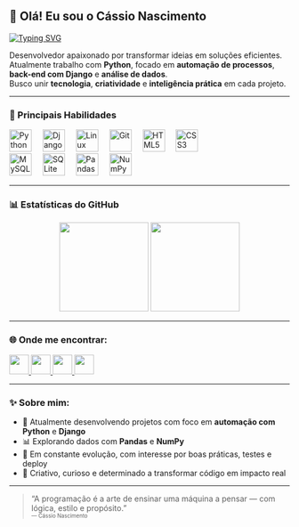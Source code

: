 ## 👋 Olá! Eu sou o Cássio Nascimento

[![Typing SVG](https://readme-typing-svg.herokuapp.com?font=Fira+Code&pause=800&color=F7A637&center=true&vCenter=true&width=435&lines=Desenvolvedor+Python;Automação%2C+Django%2C+e+An%C3%A1lise+de+Dados)](https://git.io/typing-svg)


Desenvolvedor apaixonado por transformar ideias em soluções eficientes.  
Atualmente trabalho com **Python**, focado em **automação de processos**, **back-end com Django** e **análise de dados**.  
Busco unir **tecnologia**, **criatividade** e **inteligência prática** em cada projeto.

---

### 🧠 Principais Habilidades

<div align="left">
  <img src="https://cdn.jsdelivr.net/gh/devicons/devicon/icons/python/python-original.svg" height="40" alt="Python" title="Python"/>
  <img width="12"/>
  <img src="https://cdn.jsdelivr.net/gh/devicons/devicon/icons/django/django-plain-wordmark.svg" height="40" alt="Django" title="Django"/>
  <img width="12"/>
  <img src="https://cdn.jsdelivr.net/gh/devicons/devicon/icons/linux/linux-original.svg" height="40" alt="Linux" title="Linux"/>
  <img width="12"/>
  <img src="https://cdn.jsdelivr.net/gh/devicons/devicon/icons/git/git-original.svg" height="40" alt="Git" title="Git"/>
  <img width="12"/>
  <img src="https://cdn.jsdelivr.net/gh/devicons/devicon/icons/html5/html5-original.svg" height="40" alt="HTML5" title="HTML5"/>
  <img width="12"/>
  <img src="https://cdn.jsdelivr.net/gh/devicons/devicon/icons/css3/css3-original.svg" height="40" alt="CSS3" title="CSS3"/>
</div>

<div align="left">
  <img src="https://cdn.jsdelivr.net/gh/devicons/devicon/icons/mysql/mysql-original.svg" height="40" alt="MySQL" title="MySQL"/>
  <img width="12"/>
  <img src="https://cdn.jsdelivr.net/gh/devicons/devicon/icons/sqlite/sqlite-original.svg" height="40" alt="SQLite" title="SQLite"/>
  <img width="12"/>
  <img src="https://cdn.jsdelivr.net/gh/devicons/devicon/icons/pandas/pandas-original.svg" height="40" alt="Pandas" title="Pandas"/>
  <img width="12"/>
  <img src="https://cdn.jsdelivr.net/gh/devicons/devicon/icons/numpy/numpy-original.svg" height="40" alt="NumPy" title="NumPy"/>
</div>

---

### 📊 Estatísticas do GitHub

<div align="center">
  <img src="https://github-readme-stats.vercel.app/api?username=DevCassioNascimento&show_icons=true&theme=dracula&count_private=true&hide_border=false" height="160" />
  <img src="https://github-readme-stats.vercel.app/api/top-langs?username=DevCassioNascimento&layout=compact&langs_count=6&theme=dracula&hide_border=false" height="160" />
</div>

---

### 🌐 Onde me encontrar:

<div align="left">
  <a href="mailto:cassionascimentovieira@outlook.com" target="_blank">
    <img src="https://img.shields.io/static/v1?message=Email&logo=microsoftoutlook&label=&color=0072C6&logoColor=white&labelColor=&style=for-the-badge" height="35" />
  </a>
  <a href="https://www.linkedin.com/in/c%C3%A1ssio-silveira-nascimento-97aa43254" target="_blank">
    <img src="https://img.shields.io/static/v1?message=LinkedIn&logo=linkedin&label=&color=0077B5&logoColor=white&labelColor=&style=for-the-badge" height="35" />
  </a>
  <a href="https://www.instagram.com/cassiosnascimento" target="_blank">
    <img src="https://img.shields.io/static/v1?message=Instagram&logo=instagram&label=&color=E4405F&logoColor=white&labelColor=&style=for-the-badge" height="35" />
  </a>
  <a href="https://discord.gg/ce9qruuf" target="_blank">
    <img src="https://img.shields.io/static/v1?message=Discord&logo=discord&label=&color=7289DA&logoColor=white&labelColor=&style=for-the-badge" height="35" />
  </a>
</div>

---

### ✨ Sobre mim:

- 🔭 Atualmente desenvolvendo projetos com foco em **automação com Python** e **Django**
- 📊 Explorando dados com **Pandas** e **NumPy**
- 🌱 Em constante evolução, com interesse por boas práticas, testes e deploy
- 🎨 Criativo, curioso e determinado a transformar código em impacto real

---

> “A programação é a arte de ensinar uma máquina a pensar — com lógica, estilo e propósito.”  
> <sub><sup>— Cássio Nascimento</sup></sub>
